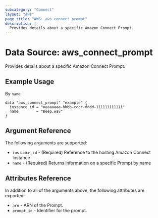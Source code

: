 ```yaml
---
subcategory: "Connect"
layout: "aws"
page_title: "AWS: aws_connect_prompt"
description: |-
  Provides details about a specific Amazon Connect Prompt.
---
```


# Data Source: aws_connect_prompt

Provides details about a specific Amazon Connect Prompt.

## Example Usage

By `name`

```hcl
data "aws_connect_prompt" "example" {
  instance_id = "aaaaaaaa-bbbb-cccc-dddd-111111111111"
  name        = "Beep.wav"
}
```

## Argument Reference

The following arguments are supported:

* `instance_id` - (Required) Reference to the hosting Amazon Connect Instance
* `name` - (Required) Returns information on a specific Prompt by name

## Attributes Reference

In addition to all of the arguments above, the following attributes are exported:

* `arn` - ARN of the Prompt.
* `prompt_id` - Identifier for the prompt.
